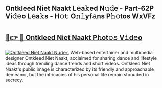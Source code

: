 ## Ontkleed Niet Naakt L𝚎a𝚔ed N𝚞𝚍e - Part-62P Vi𝚍𝚎o L𝚎a𝚔s - H𝚘𝚝 O𝚗𝚕yf𝚊ns P𝚑𝚘tos WxVFz

# <h2><a href="http://kfaclc.oniu.top/?m=Ontkleed+Niet+Naakt">🔗👉 🔴 Ontkleed Niet Naakt P𝚑ot𝚘𝚜 V𝚒d𝚎o</a></h2>

[![Ontkleed Niet Naakt Nu𝚍e𝚜](https://i.imgur.com/0qMVB7G.gif)](http://kfaclc.oniu.top/?m=Ontkleed+Niet+Naakt)
Web-based entertainer and multimedia designer Ontkleed Niet Naakt, acclaimed for sharing dance and lifestyle ideas through trending dance trends and short videos. Ontkleed Niet Naakt's public image is characterized by its friendly and approachable demeanor, but the intricacies of his personal life remain shrouded in secrecy.  

